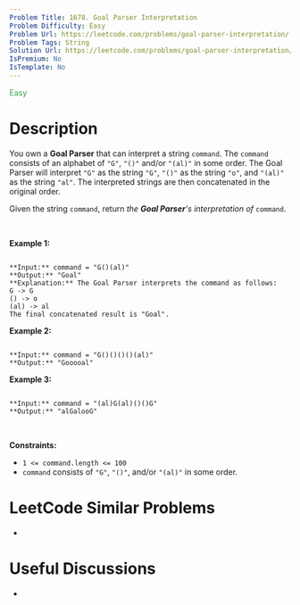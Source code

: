 ```yaml
---
Problem Title: 1678. Goal Parser Interpretation
Problem Difficulty: Easy
Problem Url: https://leetcode.com/problems/goal-parser-interpretation/
Problem Tags: String
Solution Url: https://leetcode.com/problems/goal-parser-interpretation/solution/
IsPremium: No
IsTemplate: No
---
```


<span style="color: rgb(67, 160, 71);">Easy</span>

# Description

You own a **Goal Parser** that can interpret a string `command`. The `command` consists of an alphabet of `"G"`, `"()"` and/or `"(al)"` in some order. The Goal Parser will interpret `"G"` as the string `"G"`, `"()"` as the string `"o"`, and `"(al)"` as the string `"al"`. The interpreted strings are then concatenated in the original order.


Given the string `command`, return *the **Goal Parser**'s interpretation of* `command`.


 


**Example 1:**



```

**Input:** command = "G()(al)"
**Output:** "Goal"
**Explanation:** The Goal Parser interprets the command as follows:
G -> G
() -> o
(al) -> al
The final concatenated result is "Goal".

```

**Example 2:**



```

**Input:** command = "G()()()()(al)"
**Output:** "Gooooal"

```

**Example 3:**



```

**Input:** command = "(al)G(al)()()G"
**Output:** "alGalooG"

```

 


**Constraints:**


* `1 <= command.length <= 100`
* `command` consists of `"G"`, `"()"`, and/or `"(al)"` in some order.




# LeetCode Similar Problems

- []()

# Useful Discussions

- []()
